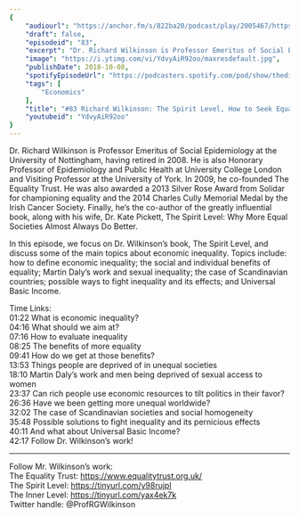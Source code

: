 ```yaml
---
{
	"audiourl": "https://anchor.fm/s/822ba20/podcast/play/2005467/https%3A%2F%2Fd3ctxlq1ktw2nl.cloudfront.net%2Fproduction%2F2018-11-30%2F7706601-44100-2-e332b9def9499.mp3",
	"draft": false,
	"episodeid": "83",
	"excerpt": "Dr. Richard Wilkinson is Professor Emeritus of Social Epidemiology at the University of Nottingham, having retired in 2008. He is also Honorary Professor of Epidemiology and Public Health at University College London and Visiting Professor at the University of York. In 2009, he co-founded The Equality Trust. He was also awarded a 2013 Silver Rose Award from Solidar for championing equality and the 2014 Charles Cully Memorial Medal by the Irish Cancer Society. Finally, he’s the co-author of the greatly influential book, along with his wife, Dr. Kate Pickett, The Spirit Level: Why More Equal Societies Almost Always Do Better.",
	"image": "https://i.ytimg.com/vi/YdvyAiR92oo/maxresdefault.jpg",
	"publishDate": 2018-10-08,
	"spotifyEpisodeUrl": "https://podcasters.spotify.com/pod/show/thedissenter/episodes/83-Richard-Wilkinson-The-Spirit-Level--How-to-Seek-Equality-e2rn0r",
	"tags": [
		"Economics"
	],
	"title": "#83 Richard Wilkinson: The Spirit Level, How to Seek Equality",
	"youtubeid": "YdvyAiR92oo"
}
---
```

Dr. Richard Wilkinson is Professor Emeritus of Social Epidemiology at the University of Nottingham, having retired in 2008. He is also Honorary Professor of Epidemiology and Public Health at University College London and Visiting Professor at the University of York. In 2009, he co-founded The Equality Trust. He was also awarded a 2013 Silver Rose Award from Solidar for championing equality and the 2014 Charles Cully Memorial Medal by the Irish Cancer Society. Finally, he’s the co-author of the greatly influential book, along with his wife, Dr. Kate Pickett, The Spirit Level: Why More Equal Societies Almost Always Do Better.

In this episode, we focus on Dr. Wilkinson’s book, The Spirit Level, and discuss some of the main topics about economic inequality. Topics include: how to define economic inequality; the social and individual benefits of equality; Martin Daly’s work and sexual inequality; the case of Scandinavian countries; possible ways to fight inequality and its effects; and Universal Basic Income. 

Time Links:  
<time>01:22</time> What is economic inequality?        
<time>04:16</time> What should we aim at?      
<time>07:16</time> How to evaluate inequality  
<time>08:25</time> The benefits of more equality  
<time>09:41</time> How do we get at those benefits?          
<time>13:53</time> Things people are deprived of in unequal societies       
<time>18:10</time> Martin Daly’s work and men being deprived of sexual access to women    
<time>23:37</time> Can rich people use economic resources to tilt politics in their favor?  
<time>26:36</time> Have we been getting more unequal worldwide?  
<time>32:02</time> The case of Scandinavian societies and social homogeneity   
<time>35:48</time> Possible solutions to fight inequality and its pernicious effects  
<time>40:11</time> And what about Universal Basic Income?  
<time>42:17</time> Follow Dr. Wilkinson’s work!

---

Follow Mr. Wilkinson’s work:  
The Equality Trust: https://www.equalitytrust.org.uk/  
The Spirit Level: https://tinyurl.com/y98rujpl  
The Inner Level: https://tinyurl.com/yax4ek7k  
Twitter handle: @ProfRGWilkinson
